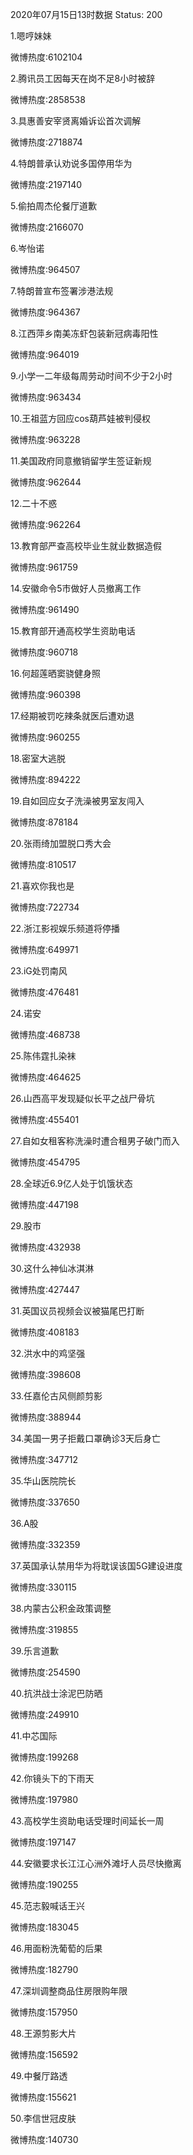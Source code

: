 2020年07月15日13时数据
Status: 200

1.嗯哼妹妹

微博热度:6102104

2.腾讯员工因每天在岗不足8小时被辞

微博热度:2858538

3.具惠善安宰贤离婚诉讼首次调解

微博热度:2718874

4.特朗普承认劝说多国停用华为

微博热度:2197140

5.偷拍周杰伦餐厅道歉

微博热度:2166070

6.岑怡诺

微博热度:964507

7.特朗普宣布签署涉港法规

微博热度:964367

8.江西萍乡南美冻虾包装新冠病毒阳性

微博热度:964019

9.小学一二年级每周劳动时间不少于2小时

微博热度:963434

10.王祖蓝方回应cos葫芦娃被判侵权

微博热度:963228

11.美国政府同意撤销留学生签证新规

微博热度:962644

12.二十不惑

微博热度:962264

13.教育部严查高校毕业生就业数据造假

微博热度:961759

14.安徽命令5市做好人员撤离工作

微博热度:961490

15.教育部开通高校学生资助电话

微博热度:960718

16.何超莲晒窦骁健身照

微博热度:960398

17.经期被罚吃辣条就医后遭劝退

微博热度:960255

18.密室大逃脱

微博热度:894222

19.自如回应女子洗澡被男室友闯入

微博热度:878184

20.张雨绮加盟脱口秀大会

微博热度:810517

21.喜欢你我也是

微博热度:722734

22.浙江影视娱乐频道将停播

微博热度:649971

23.iG处罚南风

微博热度:476481

24.诺安

微博热度:468738

25.陈伟霆扎染袜

微博热度:464625

26.山西高平发现疑似长平之战尸骨坑

微博热度:455401

27.自如女租客称洗澡时遭合租男子破门而入

微博热度:454795

28.全球近6.9亿人处于饥饿状态

微博热度:447198

29.股市

微博热度:432938

30.这什么神仙冰淇淋

微博热度:427447

31.英国议员视频会议被猫尾巴打断

微博热度:408183

32.洪水中的鸡坚强

微博热度:398608

33.任嘉伦古风侧颜剪影

微博热度:388944

34.美国一男子拒戴口罩确诊3天后身亡

微博热度:347712

35.华山医院院长

微博热度:337650

36.A股

微博热度:332359

37.英国承认禁用华为将耽误该国5G建设进度

微博热度:330115

38.内蒙古公积金政策调整

微博热度:319855

39.乐言道歉

微博热度:254590

40.抗洪战士涂泥巴防晒

微博热度:249910

41.中芯国际

微博热度:199268

42.你镜头下的下雨天

微博热度:197980

43.高校学生资助电话受理时间延长一周

微博热度:197147

44.安徽要求长江江心洲外滩圩人员尽快撤离

微博热度:190255

45.范志毅喊话王兴

微博热度:183045

46.用面粉洗葡萄的后果

微博热度:182790

47.深圳调整商品住房限购年限

微博热度:157950

48.王源剪影大片

微博热度:156592

49.中餐厅路透

微博热度:155621

50.李信世冠皮肤

微博热度:140730

